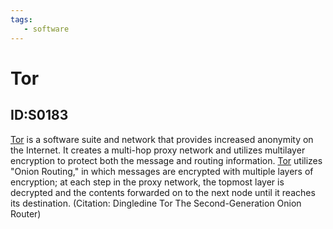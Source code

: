 ```yaml
---
tags:
   - software
---
```

# Tor
## ID:S0183
[Tor](/mitre/software/S0183) is a software suite and network that provides increased anonymity on the Internet. It creates a multi-hop proxy network and utilizes multilayer encryption to protect both the message and routing information. [Tor](/mitre/software/S0183) utilizes "Onion Routing," in which messages are encrypted with multiple layers of encryption; at each step in the proxy network, the topmost layer is decrypted and the contents forwarded on to the next node until it reaches its destination. (Citation: Dingledine Tor The Second-Generation Onion Router)
